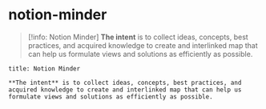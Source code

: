 # notion-minder
> [!info: Notion Minder]
> **The intent** is to collect ideas, concepts, best practices, and acquired knowledge to create and interlinked map that can help us formulate views and solutions as efficiently as possible.


```ad-info
title: Notion Minder

**The intent** is to collect ideas, concepts, best practices, and acquired knowledge to create and interlinked map that can help us formulate views and solutions as efficiently as possible.
```